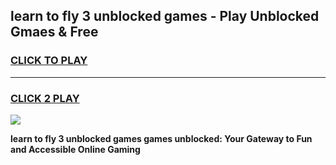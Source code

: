 
## learn to fly 3 unblocked games - Play Unblocked Gmaes & Free
<h3>
<a href="https://news.freeplayer.one?title=learn_to_fly_3_unblocked_games&ref=16F">CLICK TO PLAY</a></h3>
<hr>

<h3>
<a href="https://news.freeplayer.one?title=learn_to_fly_3_unblocked_games&ref=16F">CLICK 2 PLAY</a>
  
</h3>

<a href="https://news.freeplayer.one?title=learn_to_fly_3_unblocked_games&ref=16F/"><img src="https://clearcache.store/games.png"></a>


**learn to fly 3 unblocked games games unblocked: Your Gateway to Fun and Accessible Online Gaming**
